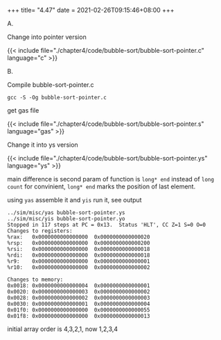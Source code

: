 +++
title= "4.47"
date = 2021-02-26T09:15:46+08:00
+++

A.

Change into pointer version

{{< include file="./chapter4/code/bubble-sort/bubble-sort-pointer.c" language="c" >}}

B.

Compile bubble-sort-pointer.c

    gcc -S -Og bubble-sort-pointer.c

get gas file

{{< include file="./chapter4/code/bubble-sort/bubble-sort-pointer.s" language="gas" >}}

Change it into ys version

{{< include file="./chapter4/code/bubble-sort/bubble-sort-pointer.ys" language="ys" >}}

main difference is second param of function is `long* end` instead of
`long count` for convinient, `long* end` marks the position of last element.

using `yas` assemble it and `yis` run it, see output

    ../sim/misc/yas bubble-sort-pointer.ys
    ../sim/misc/yis bubble-sort-pointer.yo
    Stopped in 117 steps at PC = 0x13.  Status 'HLT', CC Z=1 S=0 O=0
    Changes to registers:
    %rax:	0x0000000000000000	0x0000000000000020
    %rsp:	0x0000000000000000	0x0000000000000200
    %rsi:	0x0000000000000000	0x0000000000000018
    %rdi:	0x0000000000000000	0x0000000000000018
    %r9:	0x0000000000000000	0x0000000000000001
    %r10:	0x0000000000000000	0x0000000000000002

    Changes to memory:
    0x0018:	0x0000000000000004	0x0000000000000001
    0x0020:	0x0000000000000003	0x0000000000000002
    0x0028:	0x0000000000000002	0x0000000000000003
    0x0030:	0x0000000000000001	0x0000000000000004
    0x01f0:	0x0000000000000000	0x0000000000000055
    0x01f8:	0x0000000000000000	0x0000000000000013

initial array order is 4,3,2,1, now 1,2,3,4

